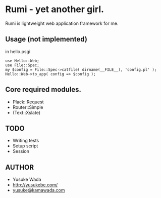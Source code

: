 # Rumi - yet another girl.

Rumi is lightweight web application framework for me.

## Usage (not implemented)

in hello.psgi

    use Hello::Web;
    use File::Spec;
    my $config = File::Spec->catfile( dirname(__FILE__), 'config.pl' );
    Hello::Web->to_app( config => $config );

## Core required modules.

- Plack::Request
- Router::Simple
- (Text::Xslate)

## TODO

- Writing tests
- Setup script
- Session

## AUTHOR 

- Yusuke Wada
- http://yusukebe.com/
- yusuke@kamawada.com

